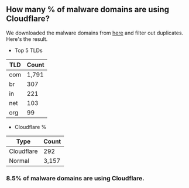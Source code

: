 ## How many % of malware domains are using Cloudflare?


We downloaded the malware domains from [here](https://urlhaus.abuse.ch) and filter out duplicates.
Here's the result.


[//]: # (start replacement)


- Top 5 TLDs

| TLD | Count |
| --- | --- |
| com | 1,791 |
| br | 307 |
| in | 221 |
| net | 103 |
| org | 99 |


- Cloudflare %

| Type | Count |
| --- | --- |
| Cloudflare | 292 |
| Normal | 3,157 |


### 8.5% of malware domains are using Cloudflare.